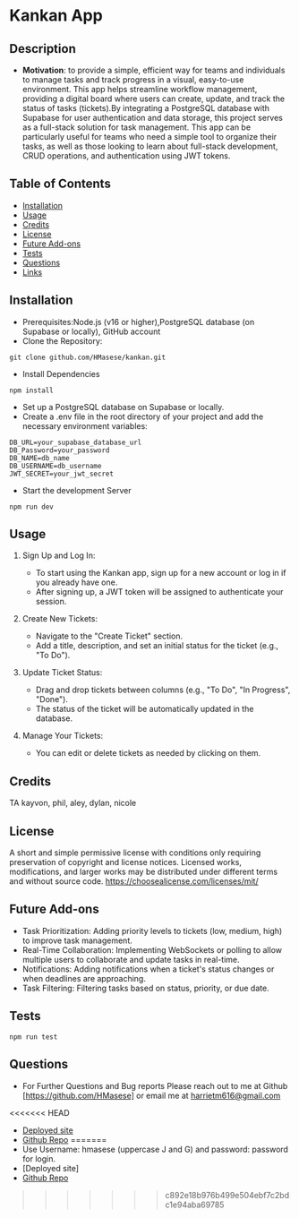 # Kankan App

## Description

- **Motivation**: to provide a simple, efficient way for teams and individuals to manage tasks and track progress in a visual, easy-to-use environment. This app helps streamline workflow management, providing a digital board where users can create, update, and track the status of tasks (tickets).By integrating a PostgreSQL database with Supabase for user authentication and data storage, this project serves as a full-stack solution for task management. This app can be particularly useful for teams who need a simple tool to organize their tasks, as well as those looking to learn about full-stack development, CRUD operations, and authentication using JWT tokens.

## Table of Contents

- [Installation](#installation)
- [Usage](#usage)
- [Credits](#credits)
- [License](#license)
- [Future Add-ons](#future-add-ons)
- [Tests](#tests)
- [Questions](#questions)
- [Links](#links)

## Installation
- Prerequisites:Node.js (v16 or higher),PostgreSQL database (on Supabase or locally), GitHub account 
- Clone the Repository:
```
git clone github.com/HMasese/kankan.git
```
- Install Dependencies
```
npm install
```
- Set up a PostgreSQL database on Supabase or locally.
- Create a .env file in the root directory of your project and add the necessary environment variables:
```
DB_URL=your_supabase_database_url
DB_Password=your_password
DB_NAME=db_name
DB_USERNAME=db_username
JWT_SECRET=your_jwt_secret
```
- Start the development Server
```
npm run dev
```

## Usage
1. Sign Up and Log In:

    - To start using the Kankan app, sign up for a new account or log in if you already have one.
    - After signing up, a JWT token will be assigned to authenticate your session.

2. Create New Tickets:

    - Navigate to the "Create Ticket" section.
    - Add a title, description, and set an initial status for the ticket (e.g., "To Do").

3. Update Ticket Status:

    - Drag and drop tickets between columns (e.g., "To Do", "In Progress", "Done").
    - The status of the ticket will be automatically updated in the database.

4. Manage Your Tickets:

    - You can edit or delete tickets as needed by clicking on them.

## Credits
TA kayvon, phil, aley, dylan, nicole

## License
A short and simple permissive license with conditions only requiring preservation of copyright and license notices. Licensed works, modifications, and larger works may be distributed under different terms and without source code. https://choosealicense.com/licenses/mit/

## Future Add-ons
- Task Prioritization: Adding priority levels to tickets (low, medium, high) to improve task management.
- Real-Time Collaboration: Implementing WebSockets or polling to allow multiple users to collaborate and update tasks in real-time.
- Notifications: Adding notifications when a ticket's status changes or when deadlines are approaching.
- Task Filtering: Filtering tasks based on status, priority, or due date.

## Tests
```
npm run test
```

## Questions
- For Further Questions and Bug reports Please reach out to me at Github [https://github.com/HMasese] or email me at harrietm616@gmail.com

<<<<<<< HEAD
- [Deployed site]()
- [Github Repo](https://github.com/HMasese/kankan)
=======
- Use Username: hmasese (uppercase J and G) and password: password for login.
- [Deployed site]
- [Github Repo](https://github.com/HMasese/kankan)
>>>>>>> c892e18b976b499e504ebf7c2bdc1e94aba69785
